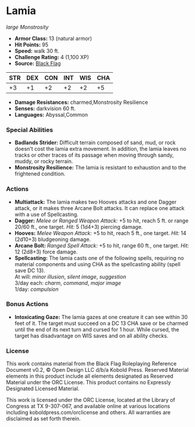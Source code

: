 # Lamia

*large* *Monstrosity*

- **Armor Class:** 13 (natural armor)
- **Hit Points:** 95 
- **Speed:** walk 30 ft.
- **Challenge Rating:** 4 (1,100 XP)
- **Source:** [Black Flag](https://koboldpress.com/kpstore/product/tovrpg-pg-mv/)

| STR | DEX | CON | INT | WIS | CHA |
| --- | --- | --- | --- | --- | --- |
| +3 | +1 | +2 | +2 | +2 | +5 |

- **Damage Resistances:** charmed,Monstrosity Resilience
- **Senses:** darkvision 60 ft.
- **Languages:** Abyssal,Common

### Special Abilities

- **Badlands Strider:** Difficult terrain composed of sand, mud, or rock doesn't cost the lamia extra movement. In addition, the lamia leaves no tracks or other traces of its passage when moving through sandy, muddy, or rocky terrain.
- **Monstrosity Resilience:** The lamia is resistant to exhaustion and to the frightened condition.

### Actions

- **Multiattack:** The lamia makes two Hooves attacks and one Dagger attack, or it makes three Arcane Bolt attacks. It can replace one attack with a use of Spellcasting.
- **Dagger:** _Melee or Ranged Weapon Attack:_ +5 to hit, reach 5 ft. or range 20/60 ft., one target. _Hit:_ 5 (1d4+3) piercing damage.
- **Hooves:** _Melee Weapon Attack:_ +5 to hit, reach 5 ft., one target. _Hit:_ 14 (2d10+3) bludgeoning damage.
- **Arcane Bolt:** _Ranged Spell Attack:_ +5 to hit, range 60 ft., one target. _Hit:_ 12 (2d8+3) force damage.
- **Spellcasting:** The lamia casts one of the following spells, requiring no material components and using CHA as the spellcasting ability (spell save DC 13).<br>At will: _minor illusion_, _silent image_, _suggestion_<br>3/day each: _charm_, _command_, _major image_<br>1/day: _compulsion_

### Bonus Actions

- **Intoxicating Gaze:** The lamia gazes at one creature it can see within 30 feet of it. The target must succeed on a DC 13 CHA save or be charmed until the end of its next turn and cursed for 1 hour. While cursed, the target has disadvantage on WIS saves and on all ability checks.


### License

This work contains material from the Black Flag Roleplaying Reference Document v0.2, © Open Design LLC d/b/a Kobold Press. Reserved Material elements in this product include all elements designated as Reserved Material under the ORC License. This product contains no Expressly Designated Licensed Material.

This work is licensed under the ORC License, located at the Library of Congress at TX 9-307-067, and available online at various locations including koboldpress.com/orclicense and others. All warranties are disclaimed as set forth therein.
